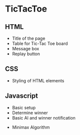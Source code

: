 # TicTacToe

## HTML

- Title of the page
- Table for Tic-Tac Toe board
- Message box
- Replay button

## CSS

- Styling of HTML elements

## Javascript

- Basic setup
- Determine winner
- Basic AI and winner notification

* Minimax Algorithm
